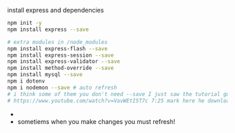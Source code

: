 install express and dependencies

```bash
npm init -y
npm install express --save

# extra modules in /node_modules
npm install express-flash --save
npm install express-session --save
npm install express-validator --save
npm install method-override --save
npm install mysql --save
npm i dotenv
npm i nodemon --save # auto refresh
# i think some of them you don't need --save I just saw the tutorial guy do them
# https://www.youtube.com/watch?v=VavWEtI5T7c 7:25 mark here he downloads stuff
```

* 
* sometiems when you make changes you must refresh!